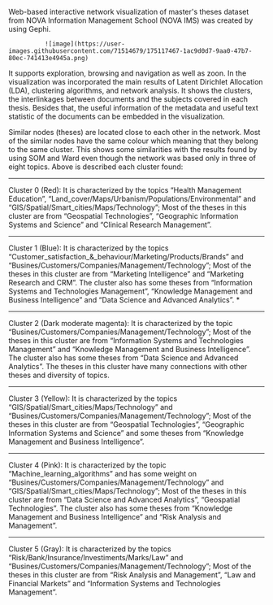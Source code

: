 Web-based interactive network visualization of master's theses dataset from NOVA Information Management School (NOVA IMS) was created by using Gephi.
 
              ![image](https://user-images.githubusercontent.com/71514679/175117467-1ac9d0d7-9aa0-47b7-80ec-741413e4945a.png) 
 
It supports exploration, browsing and navigation as well as zoon. In the visualization was incorporated the main results of Latent Dirichlet Allocation (LDA), clustering algorithms, and network analysis. 
It shows the clusters, the interlinkages between documents and the subjects covered in each thesis. 
Besides that, the useful information of the metadata and useful text statistic of the documents can be embedded in the visualization.

Similar nodes (theses) are located close to each other in the network. Most of the similar nodes have the same colour which meaning that they belong to the same cluster. 
This shows some similarities with the results found by using SOM and Ward even though the network was based only in three of eight topics. 
Above is described each cluster found: 

********************************************************************************************************************************************************************* 
Cluster 0 (Red): It is characterized by the topics “Health Management Education”, “Land_cover/Maps/Urbanism/Populations/Environmental” and “GIS/Spatial/Smart_cities/Maps/Technology”; Most of the theses in this cluster are from “Geospatial Technologies”, “Geographic Information Systems and Science” and “Clinical Research Management”. 
********************************************************************************************************************************************************************* 
Cluster 1 (Blue): It is characterized by the topics “Customer_satisfaction_&_behaviour/Marketing/Products/Brands” and “Busines/Customers/Companies/Management/Technology”; Most of the theses in this cluster are from “Marketing Intelligence” and “Marketing Research and CRM”. The cluster also has some theses from “Information Systems and Technologies Management”, “Knowledge Management and Business Intelligence” and “Data Science and Advanced Analytics”. *
******************************************************************************************************************************************************************** 
Cluster 2 (Dark moderate magenta): It is characterized by the topic “Busines/Customers/Companies/Management/Technology”; Most of the theses in this cluster are from “Information Systems and Technologies Management” and “Knowledge Management and Business Intelligence”. The cluster also has some theses from “Data Science and Advanced Analytics”. The theses in this cluster have many connections with other theses and diversity of topics. 
********************************************************************************************************************************************************************* 
Cluster 3 (Yellow): It is characterized by the topics “GIS/Spatial/Smart_cities/Maps/Technology” and “Busines/Customers/Companies/Management/Technology”; Most of the theses in this cluster are from “Geospatial Technologies”, “Geographic Information Systems and Science” and some theses from “Knowledge Management and Business Intelligence”. 
********************************************************************************************************************************************************************* 
Cluster 4 (Pink): It is characterized by the topic “Machine_learning_algorithms” and has some weight on “Busines/Customers/Companies/Management/Technology” and “GIS/Spatial/Smart_cities/Maps/Technology”; Most of the theses in this cluster are from “Data Science and Advanced Analytics”, “Geospatial Technologies”. The cluster also has some theses from “Knowledge Management and Business Intelligence” and “Risk Analysis and Management”. 
********************************************************************************************************************************************************************* 
Cluster 5 (Gray): It is characterized by the topics “Risk/Bank/Insurance/Investiments/Marks/Law” and “Busines/Customers/Companies/Management/Technology”; Most of the theses in this cluster are from “Risk Analysis and Management”, “Law and Financial Markets” and “Information Systems and Technologies Management”.
